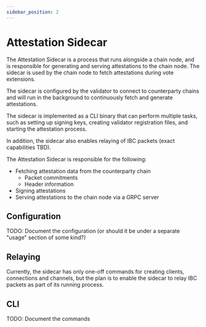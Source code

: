 ```yaml
---
sidebar_position: 2
---
```


# Attestation Sidecar

The Attestation Sidecar is a process that runs alongside a chain node, and is responsible for generating and serving attestations to the chain node. 
The sidecar is used by the chain node to fetch attestations during vote extensions.

The sidecar is configured by the validator to connect to counterparty chains and will run in the background to continuously fetch and generate attestations.

The sidecar is implemented as a CLI binary that can perform multiple tasks, such as setting up signing keys, creating validator registration files, and starting the attestation process.

In addition, the sidecar also enables relaying of IBC packets (exact capabilities TBD).

The Attestation Sidecar is responsible for the following:
* Fetching attestation data from the counterparty chain
  * Packet commitments
  * Header information
* Signing attestations
* Serving attestations to the chain node via a GRPC server

## Configuration

TODO: Document the configuration (or should it be under a separate "usage" section of some kind?)

## Relaying

Currently, the sidecar has only one-off commands for creating clients, connections and channels, but the plan is to enable the sidecar to relay IBC packets
as part of its running process.

## CLI

TODO: Document the commands